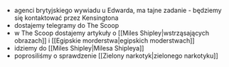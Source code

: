 
* agenci brytyjskiego wywiadu u Edwarda, ma tajne zadanie - będziemy się kontaktować przez Kensingtona
* dostajemy telegramy do The Scoop
* w The Scoop dostajemy artykuły o [[Miles Shipley|wstrząsających obrazach]] i [[Egipskie morderstwa|egipskich moderstwach]]
* idziemy do [[Miles Shipley|Milesa Shipleya]]
* poprosiliśmy o sprawdzenie [[Zielony narkotyk|zielonego narkotyku]]
